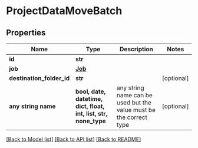 # ProjectDataMoveBatch


## Properties
Name | Type | Description | Notes
------------ | ------------- | ------------- | -------------
**id** | **str** |  | 
**job** | [**Job**](Job.md) |  | 
**destination_folder_id** | **str** |  | [optional] 
**any string name** | **bool, date, datetime, dict, float, int, list, str, none_type** | any string name can be used but the value must be the correct type | [optional]

[[Back to Model list]](../README.md#documentation-for-models) [[Back to API list]](../README.md#documentation-for-api-endpoints) [[Back to README]](../README.md)


